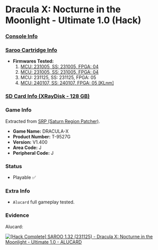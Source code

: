 # Dracula X: Nocturne in the Moonlight - Ultimate 1.0 (Hack)

### [Console Info](../../../../../Info/Consoles/VA13/README.md)

### [Saroo Cartridge Info](../../../../../Info/Cartridges/RetroGameParadiseStore/1.32F/README.md)

- <b>Firmwares Tested:</b>
  1. [MCU: 231005, SS: 231005, FPGA: 04](../01/README.md)
  2. [MCU: 231005, SS: 231005, FPGA: 04](../02/README.md)
  3. MCU: 231125, SS: 231125, FPGA: 05
  4. [MCU: 240107, SS: 240107, FPGA: 05 [KLnm]](../04/README.md)

### [SD Card Info (XRayDisk - 128 GB)](../../../../../Info/SdCards/XRayDisk/128GB/fat32/README.md)

### Game Info

Extracted from [SRP (Saturn Region Patcher)](https://segaxtreme.net/resources/saturn-region-patcher.81/download).

- <b>Game Name:</b> DRACULA-X
- <b>Product Number:</b> T-9527G
- <b>Version:</b> V1.400
- <b>Area Code:</b> J
- <b>Peripheral Code:</b> J

### Status

- Playable :white_check_mark:

### Extra Info

- `Alucard` full gameplay tested.

### Evidence

Alucard:

[![[Hack Complete] SAROO 1.32 (231125) - Dracula X: Nocturne in the Moonlight - Ultimate 1.0 - ALUCARD](https://img.youtube.com/vi/EKlGK86Xzrw/0.jpg)](https://www.youtube.com/watch?v=EKlGK86Xzrw)
